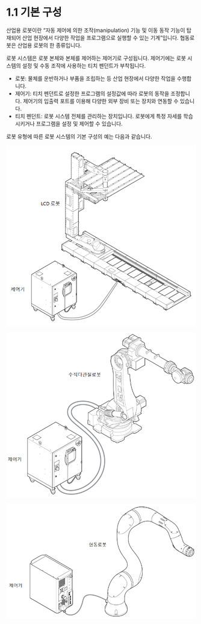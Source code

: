 # 1.1 기본 구성

산업용 로봇이란 “자동 제어에 의한 조작\(manipulation\) 기능 및 이동 동작 기능이 탑재되어 산업 현장에서 다양한 작업을 프로그램으로 실행할 수 있는 기계”입니다. 협동로봇은 산업용 로봇의 한 종류입니다.

로봇 시스템은 로봇 본체와 본체를 제어하는 제어기로 구성됩니다. 제어기에는 로봇 시스템의 설정 및 수동 조작에 사용하는 티치 펜던트가 부착됩니다.

* 로봇: 물체를 운반하거나 부품을 조립하는 등 산업 현장에서 다양한 작업을 수행합니다.
* 제어기: 티치 펜던트로 설정한 프로그램의 설정값에 따라 로봇의 동작을 조정합니다. 제어기의 입출력 포트를 이용해 다양한 외부 장비 또는 장치와 연동할 수 있습니다.
* 티치 펜던트: 로봇 시스템 전체를 관리하는 장치입니다. 로봇에게 특정 자세를 학습시키거나 프로그램을 설정 및 제어할 수 있습니다.

로봇 유형에 따른 로봇 시스템의 기본 구성의 예는 다음과 같습니다.

![&#xADF8;&#xB9BC; 1 LCD &#xB85C;&#xBD07; &#xC2DC;&#xC2A4;&#xD15C;&#xC758; &#xAE30;&#xBCF8; &#xAD6C;&#xC131;](../../.gitbook/assets/image.png)

![&#xADF8;&#xB9BC; 2 &#xC218;&#xC9C1;&#xB2E4;&#xAD00;&#xC808;&#xB85C;&#xBD07; &#xC2DC;&#xC2A4;&#xD15C;&#xC758; &#xAE30;&#xBCF8; &#xAD6C;&#xC131;](../../.gitbook/assets/image%20%286%29.png)



![&#xADF8;&#xB9BC; 3 &#xD611;&#xB3D9;&#xB85C;&#xBD07; &#xC2DC;&#xC2A4;&#xD15C;&#xC758; &#xAE30;&#xBCF8; &#xAD6C;&#xC131;](../../.gitbook/assets/image%20%288%29.png)

